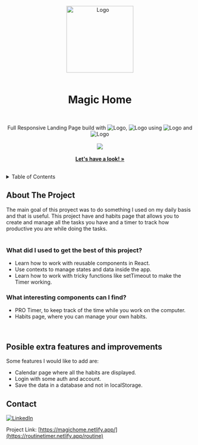 <!-- PROJECT LOGO -->
<br />
<div align="center">
  <a href="https://amiguelmoreno.github.io/MagicHome/">
    <img src="img/logo.png" alt="Logo" width="180">
  </a>
  <br />
  <br />
  <h1>Magic Home</h1>
  <br />
  <p align="center">
    Full Responsive Landing Page build with <img src="https://img.shields.io/badge/-HTML5-orange" alt="Logo">,  <img src="https://img.shields.io/badge/-CSS3-blue" alt="Logo"> using <img src="https://img.shields.io/badge/-SASS-ff69b4" alt="Logo"> and <img src="https://img.shields.io/badge/-JS-yellow" alt="Logo">
     <br />
     <br />
  <a href="#">
    <img src="https://skillicons.dev/icons?i=html,css,sass,js" />
  </a>
    <br />
    <br />
    <a href="https://routinetimer.netlify.app/routine"><strong>Let's have a look! »</strong></a>
    <br />
    <br />
  </p>
</div>

<!-- TABLE OF CONTENTS -->
<details>
  <summary>Table of Contents</summary>
  <ol>
    <li>
      <a href="#about-the-project">About The Project</a>
    </li>
    <li>
      <a href="#posible-extra-features-and-improvements">Posible extra features and improvements</a>
    </li>
    <li><a href="#contact">Contact</a></li>
  </ol>
</details>


<!-- ABOUT THE PROJECT -->
## About The Project

The main goal of this proyect was to do something I used on my daily basis and that is useful. This project have and habits page that allows you to create and manage all the tasks you have and a timer to track how productive you are while doing the tasks.
<br />
<br />
### What did I used to get the best of this project?

  * Learn how to work with reusable components in React.
  * Use contexts to manage states and data inside the app.
  * Learn how to work with tricky functions like setTimeout to make the Timer working.

### What interesting components can I find?
    
   * PRO Timer, to keep track of the time while you work on the computer.
   * Habits page, where you can manage your own habits.

<br />

## Posible extra features and improvements

Some features I would like to add are:

 * Calendar page where all the habits are displayed.
 * Login with some auth and account.
 * Save the data in a database and not in localStorage.


<!-- CONTACT -->
## Contact

[![LinkedIn][linkedin-shield]][linkedin-url] 

Project Link: [https://magichome.netlify.app/](https://routinetimer.netlify.app/routine)


<!-- MARKDOWN LINKS & IMAGES -->
<!-- https://www.markdownguide.org/basic-syntax/#reference-style-links -->
[linkedin-shield]: https://img.shields.io/badge/-LinkedIn-black.svg?style=for-the-badge&logo=linkedin&colorB=555
[linkedin-url]: https://www.linkedin.com/in/miguelmoreno00/
